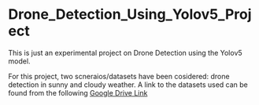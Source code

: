 # Drone_Detection_Using_Yolov5_Project

This is just an experimental project on Drone Detection using the Yolov5 model. 

For this project, two scneraios/datasets have been cosidered: drone detection in sunny and cloudy weather. A link to the datasets used can be found from the following [Google Drive Link](https://drive.google.com/drive/folders/1K_7mRaINvbZjntFQh5cuAtNBDI-3j5ts?usp=sharing)
